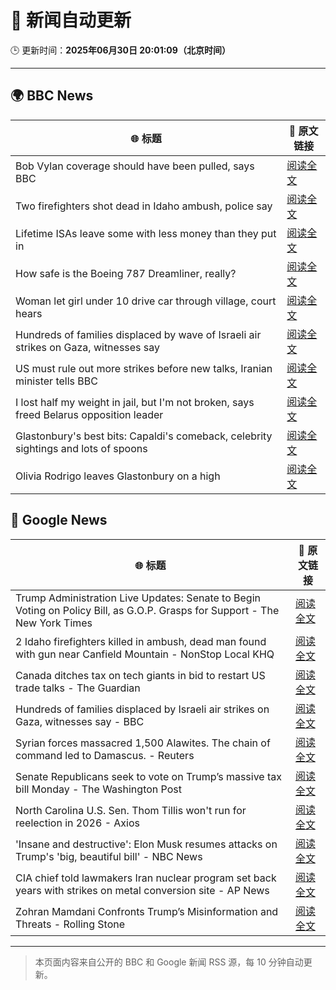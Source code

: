 # 🧠 新闻自动更新

🕒 更新时间：**2025年06月30日 20:01:09（北京时间）**

---

## 🌍 BBC News

| 🌐 标题 | 🔗 原文链接 |
|--------|-------------|
| Bob Vylan coverage should have been pulled, says BBC | [阅读全文](https://www.bbc.com/news/articles/c75rr6g96z4o) |
| Two firefighters shot dead in Idaho ambush, police say | [阅读全文](https://www.bbc.com/news/articles/c9vrg9g2ll7o) |
| Lifetime ISAs leave some with less money than they put in | [阅读全文](https://www.bbc.com/news/articles/c93kgye03j9o) |
| How safe is the Boeing 787 Dreamliner, really? | [阅读全文](https://www.bbc.com/news/articles/cwyq7vgq2e5o) |
| Woman let girl under 10 drive car through village, court hears | [阅读全文](https://www.bbc.com/news/articles/cyvjjy5j35zo) |
| Hundreds of families displaced by wave of Israeli air strikes on Gaza, witnesses say | [阅读全文](https://www.bbc.com/news/articles/c62884y1pl5o) |
| US must rule out more strikes before new talks, Iranian minister tells BBC | [阅读全文](https://www.bbc.com/news/articles/c20r18x8x05o) |
| I lost half my weight in jail, but I'm not broken, says freed Belarus opposition leader | [阅读全文](https://www.bbc.com/news/articles/czey1y6x6zzo) |
| Glastonbury's best bits: Capaldi's comeback, celebrity sightings and lots of spoons | [阅读全文](https://www.bbc.com/news/articles/c0l4033xe22o) |
| Olivia Rodrigo leaves Glastonbury on a high | [阅读全文](https://www.bbc.com/news/articles/c2lekyx02j4o) |

## 📰 Google News

| 🌐 标题 | 🔗 原文链接 |
|--------|-------------|
| Trump Administration Live Updates: Senate to Begin Voting on Policy Bill, as G.O.P. Grasps for Support - The New York Times | [阅读全文](https://news.google.com/rss/articles/CBMiY0FVX3lxTE54RVZZRDg2dXNCaThJTnhDMG13bml1V0g1VDVwQ3FCNDd6WWU5X1NYVVE4RTFzTzgzUFp6ZXRjRDY3ZWgta05nYy1xd3VYVEZSdWtZbHJNUm5OZWF5ZkVzR2I1WQ?oc=5) |
| 2 Idaho firefighters killed in ambush, dead man found with gun near Canfield Mountain - NonStop Local KHQ | [阅读全文](https://news.google.com/rss/articles/CBMi_wFBVV95cUxPbHlLbHBPSU5FOURZSndHamNCakU4X3VaSjJjM1VIdzdrdWdfSFNVQS1IakNpX2FzdTZKV2QxRi1ENER3dGNmSXJEajNicjZiOU5lazVpTkdpNjRIdmN3S0NYTnVnWHhmdEJfU2FCNnhhUm5TMDZrcGFDbWJyVVhJWUk0Q3VkM1hsVzNPaGtHSWZKcU9Ed3E2enVLZUQyMHpJOVBFUXRxRXZwMV9ISWNKY2ZQbDNaQnJ6WVVab0NhYjZpbjdvR2tDek1KalFiQ0dobHBXTVIxUDJuVllzMGh1YjFMOGFpcEhyY1dGUUhrcUR5X2pLVkVBN1BOYmlfeEU?oc=5) |
| Canada ditches tax on tech giants in bid to restart US trade talks - The Guardian | [阅读全文](https://news.google.com/rss/articles/CBMiqgFBVV95cUxNY3NOLUlUSkt5Q0hCSXlUS1VEMktTTHpSSVJRTm03cm1WdGVUdl91TElZSjEySE9MSEZCN1ZYVTJYYWdSOTdxaHREOTRZeW1DbFBianBIRE5lN19sdlktNGU1b3J1MElRcHF1OXA5bThkRS1LdThrdERXU1VoYnlhVTBYSGRvYlFzbUxMSml4TldvZzF6aXhTd095TnVxTzNlMFg2N0pfV1BGQQ?oc=5) |
| Hundreds of families displaced by Israeli air strikes on Gaza, witnesses say - BBC | [阅读全文](https://news.google.com/rss/articles/CBMiWkFVX3lxTFA3bHFrYXpycXF5Y0MyUGZOWDlNa1k5eHl5cDEydW9KN0dZZ1dkYktSVHFWTjZLdTBnMTVaclZ4c3ZQVnNnTkMwRDZZOXBDRjMtdEEtaTlhdjl4UdIBX0FVX3lxTE1UT01nZWtkSXBOd3Nia0RqMTZVb05EUWZjWTBjWHZpaWd6bktueWk3ZkZwS1BlUGJaM09HU2lCRG1YWnBxYXVUbm5jUWVwNHFUZFFKRzAyYjM4dHNQYkhj?oc=5) |
| Syrian forces massacred 1,500 Alawites. The chain of command led to Damascus. - Reuters | [阅读全文](https://news.google.com/rss/articles/CBMitgFBVV95cUxOWlZWMERCRUNqV200YjkzRlY5YnRzSDBKUkExbWZIVEczWVZTZlhWZUxOcEwwbDhEODNreFNLMUhCSWplU01RdmpVUzE2ak4taE1XZVBiVlBrNU5lak5uMVJ1VExfWTZtcFdFZEU5UUt0TmU3X1BKN0loWF80QnJ4QlFPS2JGM3dRV1oxQzBST0s5Zzd1VDlSdDJNTVF0bmJoVk1NNkc3RUhHUGhPR2RuQ2phbzVHQQ?oc=5) |
| Senate Republicans seek to vote on Trump’s massive tax bill Monday - The Washington Post | [阅读全文](https://news.google.com/rss/articles/CBMihAFBVV95cUxPM2FMaHZTb0lmN2NKZmhkX1JWdVJWMWpSUVl4RW1RSUNDX25QbXJqT2tSeGVGNzFpMENRZkJuUEkzYUF1U21QN0pwcFVWRXczamFXNUpOaG1zVGxocVBIN1V2VGphekNaOUlyT1pvYnBLUGVaUk11WXNMOE9oLUVvLXdfbjI?oc=5) |
| North Carolina U.S. Sen. Thom Tillis won't run for reelection in 2026 - Axios | [阅读全文](https://news.google.com/rss/articles/CBMifkFVX3lxTE5CVGMwWVF2U2dpeVRMSjJYc0V4a1hmd0hxZnBJWVVRU0hpYUFPZ3VJSVliSjNEc2g3eDFGTXlwcTRjcDhWbmkxWTY3Z25tM0h5ZHdVblc3T2VOVjI3XzRYV2hHQlBKeWtHaS1HVDFLbE10LVdaZ2VJN3pzSnFtUQ?oc=5) |
| 'Insane and destructive': Elon Musk resumes attacks on Trump's 'big, beautiful bill' - NBC News | [阅读全文](https://news.google.com/rss/articles/CBMipwFBVV95cUxQNjZwXzhqek1BYWxSMTVXeS1udW1xV0pMRDlSZ25CcjFBT1hMMnlfX1duRHEyWTZQTFczb0dTMzVLYVo2a2VXdGZhcnRnSkt0Q1EyS184cXpidlVUejFyb25WYzBjREV2S0ZmNEJsRzNvQjVBdi1iaUZrWUFSSUw4dmEya0gwazcyVmpNTXM1ZlRtTUt0ZXNXNkI3NHlrdzFfS3lTTFd6ONIBVkFVX3lxTE9yRGlPLTFmWUxzMTA2c2RBUUpXVFlTb2ZzaHQ2SFNRWEkyNXBlQU9ubUxDTUJpTy1rYkxxQWpOenhqeERIUExBR09wVlJGSU92Ny1IVXN3?oc=5) |
| CIA chief told lawmakers Iran nuclear program set back years with strikes on metal conversion site - AP News | [阅读全文](https://news.google.com/rss/articles/CBMimgFBVV95cUxOWnh0SEctTXk3TWNEYUZVblZqTnFSVTZKWldiZE9KcVE2YURpUzBoOERUZkRwNEszUmczZ0F5b2l2c0ZhQnpaSkFJNlFQbWpoQnRGUDk2bkJFbVAtZXpaRVJjMm4zOVhMaE0yRFBIUC1IR1VROU1NTE81SDVIS1VXeUtKTnZHRmxIZFk2NUdzZGVYSkxPS0Ftb2h3?oc=5) |
| Zohran Mamdani Confronts Trump’s Misinformation and Threats - Rolling Stone | [阅读全文](https://news.google.com/rss/articles/CBMimgFBVV95cUxQcUp6U1Y2eUZncXVRTDB5eGtFajRrLXRZTlBXenFneC1OSnExLXV5RWg2TzZMWTBRd3VjZlB2ZDE2enpuSUp3dnM2d3hwV295YW5URk0zN1ZzSG5fT0FtOE9ZNUJxM0lQME5neWs5WTU1R0pFVlB2ZHI0MlpYVFIzRy1RT2xxX0kwZ2dpYVhNc0VsVHIwbU1YdzJR?oc=5) |

---
> 本页面内容来自公开的 BBC 和 Google 新闻 RSS 源，每 10 分钟自动更新。